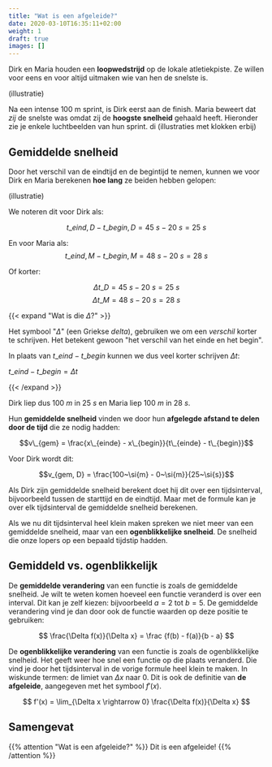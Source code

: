 ```yaml
---
title: "Wat is een afgeleide?"
date: 2020-03-10T16:35:11+02:00
weight: 1
draft: true
images: []
---
```


Dirk en Maria houden een **loopwedstrijd** op de lokale atletiekpiste. Ze
willen voor eens en voor altijd uitmaken wie van hen de snelste is.

(illustratie)

Na een intense 100 m sprint, is Dirk eerst aan de finish. Maria beweert dat
*zij* de snelste was omdat zij de **hoogste snelheid** gehaald heeft. Hieronder
zie je enkele luchtbeelden van hun sprint.
di
(illustraties met klokken erbij)


## Gemiddelde snelheid

Door het verschil van de eindtijd en de begintijd te nemen, kunnen we voor
Dirk en Maria berekenen **hoe lang** ze beiden hebben gelopen:

(illustratie)

We noteren dit voor Dirk als:

$$t\_{eind,D} - t\_{begin,D} = 45~\si{s} - 20~\si{s} = 25~\si{s}$$


En voor Maria als:
$$t\_{eind,M} - t\_{begin,M} = 48~\si{s} - 20~\si{s} = 28~\si{s}$$

Of korter:

$$\Delta t\_D = 45~\si{s} - 20~\si{s} = 25~\si{s}$$
$$\Delta t\_{M} = 48~\si{s} - 20~\si{s} = 28~\si{s}$$


{{< expand "Wat is die $\Delta$?" >}}

Het symbool "$\Delta$" (een Griekse *delta*), gebruiken we om een *verschil*
korter te schrijven. Het betekent gewoon "het verschil van het einde en het
begin".

In plaats van $t\_{eind} - t\_{begin}$ kunnen we dus veel korter schrijven $\Delta t$:


$t\_{eind} - t\_{begin} = \Delta t$

{{< /expand >}}

Dirk liep dus $100~\si{m}$ in $25~\si{s}$ en Maria liep $100~\si{m}$ in
$28~\si{s}$.

Hun **gemiddelde snelheid** vinden we door hun **afgelegde
afstand te delen door de tijd** die ze nodig hadden:

$$v\_{gem} = \frac{x\_{einde} - x\_{begin}}{t\_{einde} - t\_{begin}}$$

Voor Dirk wordt dit:

$$v_{gem, D} = \frac{100~\si{m} - 0~\si{m}}{25~\si{s}}$$

Als Dirk zijn gemiddelde snelheid berekent doet hij dit over een tijdsinterval, bijvoorbeeld tussen de starttijd en de eindtijd. Maar met de formule kan je over elk tijdsinterval de gemiddelde snelheid berekenen.

Als we nu dit tijdsinterval heel klein maken spreken we niet meer van een gemiddelde snelheid, maar van een **ogenblikkelijke snelheid**. De snelheid die onze lopers op een bepaald tijdstip hadden.

## Gemiddeld vs. ogenblikkelijk

De **gemiddelde verandering** van een functie is zoals de gemiddelde snelheid. Je wilt te weten komen hoeveel een functie veranderd is over een interval. Dit kan je zelf kiezen: bijvoorbeeld $a = 2$ tot $b = 5$. De gemiddelde verandering vind je dan door ook de functie waarden op deze positie te gebruiken:

$$ \frac{\Delta f(x)}{\Delta x} = \frac {f(b) - f(a)}{b - a} $$

De **ogenblikkelijke verandering** van een functie is zoals de ogenblikkelijke snelheid. Het geeft weer hoe snel een functie op die plaats veranderd. Die vind je door het tijdsinterval in de vorige formule heel klein te maken. In wiskunde termen: de limiet van $\Delta x$ naar $0$. Dit is ook de definitie van **de afgeleide**, aangegeven met het symbool $f'(x)$.

$$ f'(x) = \lim_{\Delta x \rightarrow 0} \frac{\Delta f(x)}{\Delta x} $$


## Samengevat

{{% attention "Wat is een afgeleide?" %}}
Dit is een afgeleide!
{{% /attention %}}